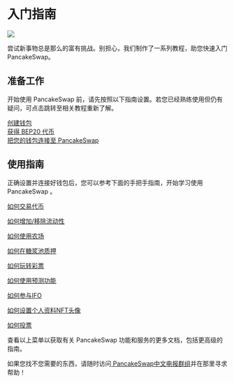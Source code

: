 # 入门指南

![](https://gblobscdn.gitbook.com/assets%2F-MHREX7DHcljbY5IkjgJ%2F-MbAMObsweNRS-pDqIid%2F-MbAOS6qTp\_O-x9ZkROg%2Fdocs%20masthead%20\(15\).png?alt=media\&token=77a0592a-82b8-4cf9-92ab-998f40719f77)

尝试新事物总是那么的富有挑战。别担心，我们制作了一系列教程，助您快速入门 PancakeSwap。

## 准备工作

开始使用 PancakeSwap 前，请先按照以下指南设置。若您已经熟练使用但仍有疑问，可点击跳转至相关教程重新了解。

[创建钱包](wallet-guide.md)\
[获得 BEP20 代币](bep20-guide.md)\
[把您的钱包连接至 PancakeSwap](connection-guide.md)

## 使用指南

正确设置并连接好钱包后，您可以参考下面的手把手指南，开始学习使用 PancakeSwap 。

[如何交易代币](../products/pancakeswap-exchange/ru-he-jin-hang-jiao-yi.md)

[如何增加/移除流动性](../products/pancakeswap-exchange/ru-he-tian-jia-yi-chu-liu-dong-xing.md)

[如何使用农场](../products/yield-farming.md)

[如何在糖浆池质押](../products/syrup-pools/)

[如何玩转彩票](../products/lottery.md)

[如何使用预测功能](../products/yu-ce.md)

[如何参与IFO](../products/ifo-initial-farm-offering.md)

[如何设置个人资料NFT头像](../products/nft-ge-ren-dang-an-xi-tong/)

[如何投票](../products/voting/)

查看以上菜单以获取有关 PancakeSwap 功能和服务的更多文档，包括更高级的指南。

如果您找不您需要的东西，请随时访问[ PancakeSwap中文电报群组](https://t.me/PancakeSwap\_CN)并在那里寻求帮助！
